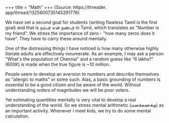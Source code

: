 +++
title = "Math"
+++
(Source: https://threader. app/thread/1325600735145291776)

We have set a second goal for students (writing flawless Tamil is the first goal) and that is நம்பர் என் நண்பர் in Tamil, which translates as "Number is my friend". We stress the importance of zero - "how many zeros does it have".  They have to carry these around mentally. 

One of the distressing things I have noticed is how many otherwise highly literate adults are effectively innumerate. As an example, I may ask a person "What's the population of Chennai" and a random guess like "6 lakhs?" (600K) is made when the true figure is ~10 million. 

People seem to develop an aversion to numbers and describe themselves as "allergic to maths" or some such.  Alas, a basic grounding of numbers is essential to be a good citizen and be aware of the world. Without understanding orders of magnitudes we will be poor voters. 

Yet estimating quantities mentally is very vital to develop a real understanding of the world. So we stress mental arithmetic (மனக்கணக்கு) as an important activity. Whenever I meet kids, we try to do some mental calculation.  